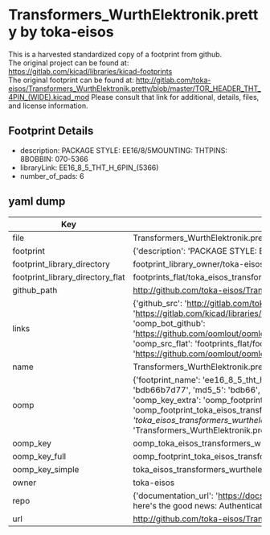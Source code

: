 # Transformers_WurthElektronik.pretty by toka-eisos  
This is a harvested standardized copy of a footprint from github.  
The original project can be found at:  
https://gitlab.com/kicad/libraries/kicad-footprints  
The original footprint can be found at:
http://gitlab.com/toka-eisos/Transformers_WurthElektronik.pretty/blob/master/TOR_HEADER_THT_4PIN_(WIDE).kicad_mod
Please consult that link for additional, details, files, and license information.  
## Footprint Details
* description: PACKAGE STYLE: EE16/8/5MOUNTING: THTPINS: 8BOBBIN: 070-5366  
* libraryLink: EE16_8_5_THT_H_6PIN_(5366)  
* number_of_pads: 6  
## yaml dump  
| Key | Value |  
| --- | --- |  
| file | Transformers_WurthElektronik.pretty/EE16_8_5_THT_H_6PIN_(5366).kicad_mod |  
| footprint | {'description': 'PACKAGE STYLE: EE16/8/5MOUNTING: THTPINS: 8BOBBIN: 070-5366', 'libraryLink': 'EE16_8_5_THT_H_6PIN_(5366)', 'number_of_pads': 6} |  
| footprint_library_directory | footprint_library_owner/toka-eisos_Transformers_WurthElektronik.pretty |  
| footprint_library_directory_flat | footprints_flat/toka_eisos_transformers_wurthelektronik_ee16_8_5_tht_h_6pin_(5366)/working |  
| github_path | http://github.com/toka-eisos/Transformers_WurthElektronik.pretty/blob/master/EE16_8_5_THT_H_6PIN_(5366).kicad_mod |  
| links | {'github_src': 'http://gitlab.com/toka-eisos/Transformers_WurthElektronik.pretty/blob/master/TOR_HEADER_THT_4PIN_(WIDE).kicad_mod', 'github_src_repo': 'https://gitlab.com/kicad/libraries/kicad-footprints', 'oomp_bot': 'footprints/toka_eisos_transformers_wurthelektronik_ee16_8_5_tht_h_6pin_(5366)/working', 'oomp_bot_github': 'https://github.com/oomlout/oomlout_oomp_footprint_bot/tree/main/footprints/toka_eisos_transformers_wurthelektronik_ee16_8_5_tht_h_6pin_(5366)/working', 'oomp_src_flat': 'footprints_flat/footprints_flat/toka_eisos_transformers_wurthelektronik_ee16_8_5_tht_h_6pin_(5366)/working', 'oomp_src_flat_github': 'https://github.com/oomlout/oomlout_oomp_footprint_src/tree/main/footprints_flat/toka_eisos_transformers_wurthelektronik_ee16_8_5_tht_h_6pin_(5366)/working'} |  
| name | Transformers_WurthElektronik.pretty |  
| oomp | {'footprint_name': 'ee16_8_5_tht_h_6pin_(5366)', 'library_name': 'transformers_wurthelektronik', 'md5': 'bdb66b7d77b21739cf4f13b8c2c81cdf', 'md5_10': 'bdb66b7d77', 'md5_5': 'bdb66', 'md5_6': 'bdb66b', 'oomp_key': 'oomp_toka_eisos_transformers_wurthelektronik_ee16_8_5_tht_h_6pin_(5366)', 'oomp_key_extra': 'oomp_footprint_toka_eisos_transformers_wurthelektronik_ee16_8_5_tht_h_6pin_(5366)', 'oomp_key_full': 'oomp_footprint_toka_eisos_transformers_wurthelektronik_ee16_8_5_tht_h_6pin_(5366)_bdb66b', 'oomp_key_simple': 'toka_eisos_transformers_wurthelektronik_ee16_8_5_tht_h_6pin_(5366)', 'original_filename': 'Transformers_WurthElektronik.pretty/EE16_8_5_THT_H_6PIN_(5366).kicad_mod', 'owner_name': 'toka_eisos'} |  
| oomp_key | oomp_toka_eisos_transformers_wurthelektronik_ee16_8_5_tht_h_6pin_(5366) |  
| oomp_key_full | oomp_footprint_toka_eisos_transformers_wurthelektronik_ee16_8_5_tht_h_6pin_(5366) |  
| oomp_key_simple | toka_eisos_transformers_wurthelektronik_ee16_8_5_tht_h_6pin_(5366) |  
| owner | toka-eisos |  
| repo | {'documentation_url': 'https://docs.github.com/rest/overview/resources-in-the-rest-api#rate-limiting', 'message': "API rate limit exceeded for 84.66.173.59. (But here's the good news: Authenticated requests get a higher rate limit. Check out the documentation for more details.)"} |  
| url | http://github.com/toka-eisos/Transformers_WurthElektronik.pretty |  

